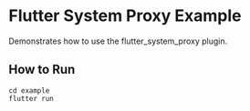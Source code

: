 # Flutter System Proxy Example

Demonstrates how to use the flutter_system_proxy plugin.

## How to Run

```
cd example
flutter run
```


